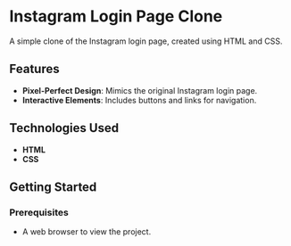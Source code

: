 # Instagram Login Page Clone

A simple clone of the Instagram login page, created using HTML and CSS.

## Features
- **Pixel-Perfect Design**: Mimics the original Instagram login page.
- **Interactive Elements**: Includes buttons and links for navigation.

## Technologies Used
- **HTML**
- **CSS**

## Getting Started
### Prerequisites
- A web browser to view the project.
